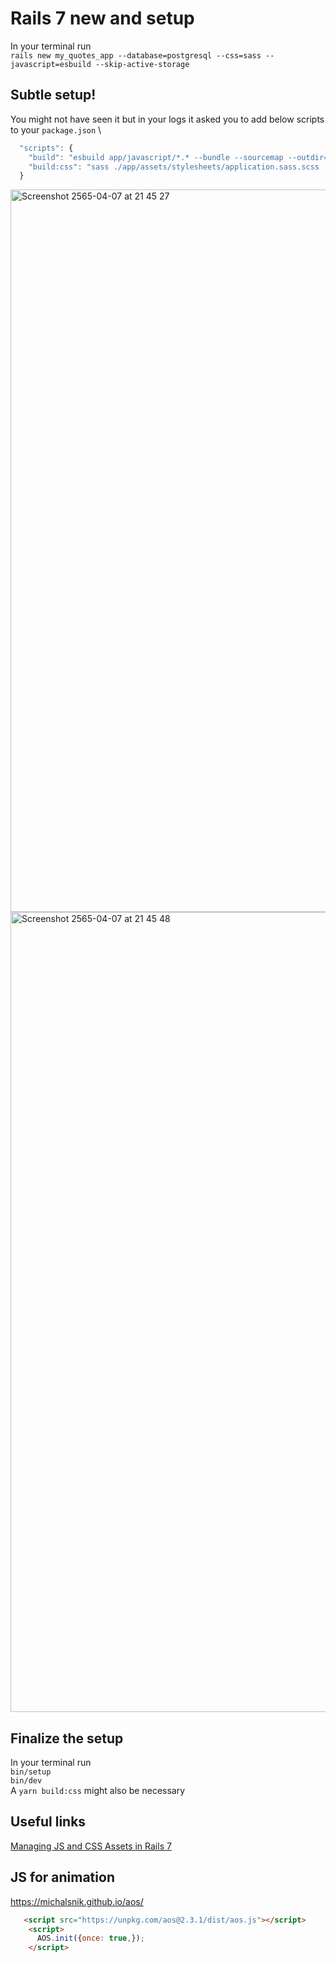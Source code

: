 
# Rails 7 new and setup

In your terminal run \
`rails new my_quotes_app --database=postgresql --css=sass --javascript=esbuild --skip-active-storage`

## Subtle setup!

You might not have seen it but in your logs it asked you to add below scripts to your `package.json` \
```javascript
  "scripts": {
    "build": "esbuild app/javascript/*.* --bundle --sourcemap --outdir=app/assets/builds",
    "build:css": "sass ./app/assets/stylesheets/application.sass.scss ./app/assets/builds/application.css --no-source-map --load-path=node_modules"
  }
```
<img width="1156" alt="Screenshot 2565-04-07 at 21 45 27" src="https://user-images.githubusercontent.com/33062224/165052725-79f5f170-d262-41a9-9eff-f7a049600d56.png">
<img width="1280" alt="Screenshot 2565-04-07 at 21 45 48" src="https://user-images.githubusercontent.com/33062224/165052732-865a000c-4b23-48cd-87d3-62722bc385b0.png">


## Finalize the setup
In your terminal run \
`bin/setup` \
`bin/dev` \
A `yarn build:css` might also be necessary

## Useful links
[Managing JS and CSS Assets in Rails 7](https://www.csalmeida.com/log/managing-js-and-css-assets-in-rails-7/)

## JS for animation
https://michalsnik.github.io/aos/
```html
   <script src="https://unpkg.com/aos@2.3.1/dist/aos.js"></script>
    <script>
      AOS.init({once: true,});
    </script>
```
